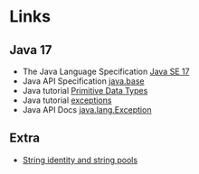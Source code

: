 # Links

## Java 17

- The Java Language Specification [Java SE 17](https://docs.oracle.com/javase/specs/jls/se17/html/index.html)
- Java API Specification [java.base](https://docs.oracle.com/en/java/javase/17/docs/api/java.base/java/lang/package-summary.html)
- Java tutorial [Primitive Data Types](https://docs.oracle.com/javase/tutorial/java/nutsandbolts/datatypes.html)
- Java tutorial [exceptions](https://docs.oracle.com/javase/tutorial/essential/exceptions/index.html)
- Java API Docs [java.lang.Exception](https://docs.oracle.com/en/java/javase/17/docs/api/java.base/java/lang/Exception.html)

## Extra

- [String identity and string pools](https://www.baeldung.com/java-string-pool)